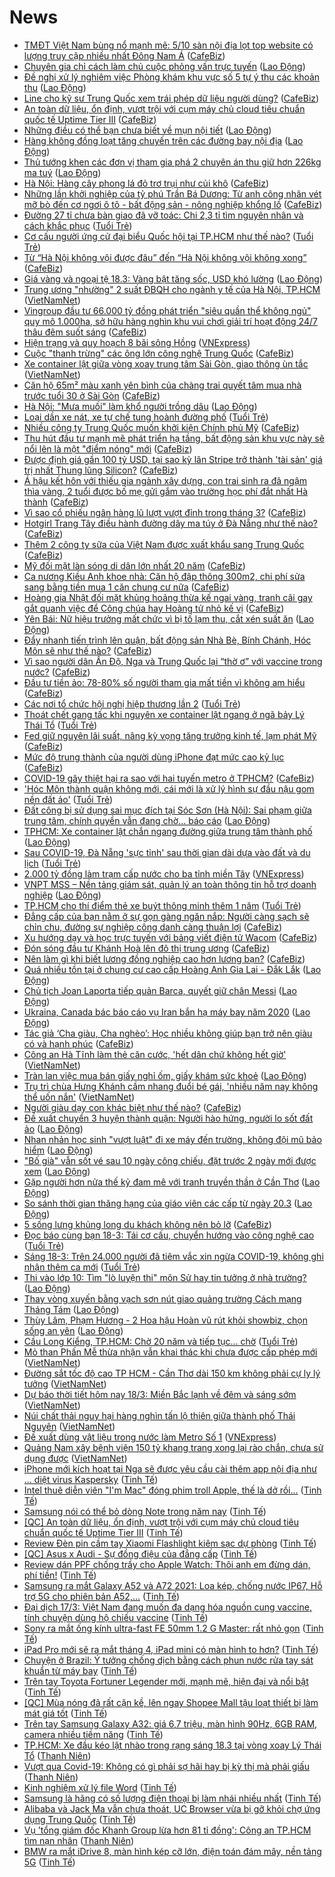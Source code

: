 # News

- [TMĐT Việt Nam bùng nổ mạnh mẽ: 5/10 sàn nội địa lọt top website có lượng truy cập nhiều nhất Đông Nam Á](https://cafebiz.vn/tmdt-viet-nam-bung-no-manh-me-5-10-san-noi-dia-lot-top-website-co-luong-truy-cap-nhieu-nhat-dong-nam-a-20210317145553243.chn) ([CafeBiz](https://cafebiz.vn))
- [Chuyên gia chỉ cách làm chủ cuộc phỏng vấn trực tuyến](https://laodong.vn/ban-doc/chuyen-gia-chi-cach-lam-chu-cuoc-phong-van-truc-tuyen-890041.ldo) ([Lao Động](https://laodong.vn))
- [Đề nghị xử lý nghiêm việc Phòng khám khu vực số 5 tự ý thu các khoản thu](https://laodong.vn/xa-hoi/de-nghi-xu-ly-nghiem-viec-phong-kham-khu-vuc-so-5-tu-y-thu-cac-khoan-thu-890275.ldo) ([Lao Động](https://laodong.vn))
- [Line cho kỹ sư Trung Quốc xem trái phép dữ liệu người dùng?](https://cafebiz.vn/line-cho-ky-su-trung-quoc-xem-trai-phep-du-lieu-nguoi-dung-20210318083921529.chn) ([CafeBiz](https://cafebiz.vn))
- [An toàn dữ liệu, ổn định, vượt trội với cụm máy chủ cloud tiêu chuẩn quốc tế Uptime Tier III](https://cafebiz.vn/an-toan-du-lieu-on-dinh-vuot-troi-voi-cum-may-chu-cloud-tieu-chuan-quoc-te-uptime-tier-iii-2021031710134659.chn) ([CafeBiz](https://cafebiz.vn))
- [Những điều có thể bạn chưa biết về mụn nội tiết](https://laodong.vn/lam-dep/nhung-dieu-co-the-ban-chua-biet-ve-mun-noi-tiet-889990.ldo) ([Lao Động](https://laodong.vn))
- [Hàng không đồng loạt tăng chuyến trên các đường bay nội địa](https://laodong.vn/xa-hoi/hang-khong-dong-loat-tang-chuyen-tren-cac-duong-bay-noi-dia-890273.ldo) ([Lao Động](https://laodong.vn))
- [Thủ tướng khen các đơn vị tham gia phá 2 chuyên án thu giữ hơn 226kg ma tuý](https://laodong.vn/thoi-su/thu-tuong-khen-cac-don-vi-tham-gia-pha-2-chuyen-an-thu-giu-hon-226kg-ma-tuy-890274.ldo) ([Lao Động](https://laodong.vn))
- [Hà Nội: Hàng cây phong lá đỏ trơ trụi như củi khô](https://cafebiz.vn/ha-noi-hang-cay-phong-la-do-tro-trui-nhu-cui-kho-20210318095407333.chn) ([CafeBiz](https://cafebiz.vn))
- [Những lần khởi nghiệp của tỷ phú Trần Bá Dương: Từ anh công nhân vét mỡ bò đến cơ ngơi ô tô - bất động sản - nông nghiệp khổng lồ](https://cafebiz.vn/ty-phu-tran-ba-duong-va-hanh-trinh-tu-mot-cong-nhan-vet-mo-bo-den-co-ngoi-o-to-bat-dong-san-nong-nghiep-khong-lo-20210315091311587.chn) ([CafeBiz](https://cafebiz.vn))
- [Đường 27 tỉ chưa bàn giao đã vỡ toác: Chi 2,3 tỉ tìm nguyên nhân và cách khắc phục](https://tuoitre.vn/duong-27-ti-chua-ban-giao-da-vo-toac-chi-2-3-ti-tim-nguyen-nhan-va-cach-khac-phuc-20210318084229007.htm) ([Tuổi Trẻ](https://tuoitre.vn))
- [Cơ cấu người ứng cử đại biểu Quốc hội tại TP.HCM như thế nào?](https://tuoitre.vn/co-cau-nguoi-ung-cu-dai-bieu-quoc-hoi-tai-tphcm-nhu-the-nao-20210318092329307.htm) ([Tuổi Trẻ](https://tuoitre.vn))
- [Từ “Hà Nội không vội được đâu” đến “Hà Nội không vội không xong”](https://cafebiz.vn/tu-ha-noi-khong-voi-duoc-dau-den-ha-noi-khong-voi-khong-xong-2021031809441902.chn) ([CafeBiz](https://cafebiz.vn))
- [Giá vàng và ngoại tệ 18.3: Vàng bật tăng sốc, USD khó lường](https://laodong.vn/video-thoi-su/gia-vang-va-ngoai-te-183-vang-bat-tang-soc-usd-kho-luong-890268.ldo) ([Lao Động](https://laodong.vn))
- [Trung ương "nhường" 2 suất ĐBQH cho ngành y tế của Hà Nội, TP.HCM](http://vietnamnet.vn/vn/thoi-su/quoc-hoi/trung-uong-nhuong-2-suat-dbqh-cho-nganh-y-te-cua-ha-noi-tp-hcm-720440.html) ([VietNamNet](https://vietnamnet.vn))
- [Vingroup đầu tư 66.000 tỷ đồng phát triển "siêu quần thể không ngủ" quy mô 1.000ha, sở hữu hàng nghìn khu vui chơi giải trí hoạt động 24/7 thâu đêm suốt sáng](https://cafebiz.vn/vingroup-dau-tu-66000-ty-dong-phat-trien-sieu-quan-the-khong-ngu-quy-mo-1000ha-so-huu-hang-nghin-khu-vui-choi-giai-tri-hoat-dong-24-7-thau-dem-suot-sang-20210318091047068.chn) ([CafeBiz](https://cafebiz.vn))
- [Hiện trạng và quy hoạch 8 bãi sông Hồng](https://vnexpress.net/hien-trang-va-quy-hoach-8-bai-song-hong-4250038.html) ([VNExpress](https://vnexpress.net))
- [Cuộc "thanh trừng" các ông lớn công nghệ Trung Quốc](https://cafebiz.vn/cuoc-thanh-trung-cac-ong-lon-cong-nghe-trung-quoc-20210318084530424.chn) ([CafeBiz](https://cafebiz.vn))
- [Xe container lật giữa vòng xoay trung tâm Sài Gòn, giao thông ùn tắc](http://vietnamnet.vn/vn/thoi-su/an-toan-giao-thong/xe-container-lat-giua-vong-xoay-trung-tam-sai-gon-giao-thong-un-tac-720453.html) ([VietNamNet](https://vietnamnet.vn))
- [Căn hộ 65m² màu xanh yên bình của chàng trai quyết tâm mua nhà trước tuổi 30 ở Sài Gòn](https://cafebiz.vn/can-ho-65m-mau-xanh-yen-binh-cua-chang-trai-quyet-tam-mua-nha-truoc-tuoi-30-o-sai-gon-20210318092130019.chn) ([CafeBiz](https://cafebiz.vn))
- [Hà Nội: &quot;Mưa muối&quot; làm khổ người trồng dâu](https://laodong.vn/xa-hoi/ha-noi-mua-muoi-lam-kho-nguoi-trong-dau-890198.ldo) ([Lao Động](https://laodong.vn))
- [Loại dần xe nát, xe tự chế tung hoành đường phố](https://tuoitre.vn/loai-dan-xe-nat-xe-tu-che-tung-hoanh-duong-pho-20210317192552878.htm) ([Tuổi Trẻ](https://tuoitre.vn))
- [Nhiều công ty Trung Quốc muốn khởi kiện Chính phủ Mỹ](https://cafebiz.vn/nhieu-cong-ty-trung-quoc-muon-khoi-kien-chinh-phu-my-20210318084707862.chn) ([CafeBiz](https://cafebiz.vn))
- [Thu hút đầu tư mạnh mẽ phát triển hạ tầng, bất động sản khu vực này sẽ nổi lên là một "điểm nóng" mới](https://cafebiz.vn/thu-hut-dau-tu-manh-me-phat-trien-ha-tang-bat-dong-san-khu-vuc-nay-se-noi-len-la-mot-diem-nong-moi-20210318085302405.chn) ([CafeBiz](https://cafebiz.vn))
- [Được định giá gần 100 tỷ USD, tại sao kỳ lân Stripe trở thành 'tài sản' giá trị nhất Thung lũng Silicon?](https://cafebiz.vn/duoc-dinh-gia-gan-100-ty-usd-tai-sao-ky-lan-stripe-tro-thanh-tai-san-gia-tri-nhat-thung-lung-silicon-20210318083417253.chn) ([CafeBiz](https://cafebiz.vn))
- [Á hậu kết hôn với thiếu gia ngành xây dựng, con trai sinh ra đã ngậm thìa vàng, 2 tuổi được bố mẹ gửi gắm vào trường học phí đắt nhất Hà thành](https://cafebiz.vn/a-hau-ket-hon-voi-thieu-gia-nganh-xay-dung-con-trai-sinh-ra-da-ngam-thia-vang-2-tuoi-duoc-bo-me-gui-gam-vao-truong-hoc-phi-dat-nhat-ha-thanh-2021031808460911.chn) ([CafeBiz](https://cafebiz.vn))
- [Vì sao cổ phiếu ngân hàng lũ lượt vượt đỉnh trong tháng 3?](https://cafebiz.vn/vi-sao-co-phieu-ngan-hang-lu-luot-vuot-dinh-trong-thang-3-20210318084547427.chn) ([CafeBiz](https://cafebiz.vn))
- [Hotgirl Trang Tây điều hành đường dây ma túy ở Đà Nẵng như thế nào?](https://cafebiz.vn/hotgirl-trang-tay-dieu-hanh-duong-day-ma-tuy-o-da-nang-nhu-the-nao-20210318084446387.chn) ([CafeBiz](https://cafebiz.vn))
- [Thêm 2 công ty sữa của Việt Nam được xuất khẩu sang Trung Quốc](https://cafebiz.vn/them-2-cong-ty-sua-cua-viet-nam-duoc-xuat-khau-sang-trung-quoc-20210318084429897.chn) ([CafeBiz](https://cafebiz.vn))
- [Mỹ đối mặt làn sóng di dân lớn nhất 20 năm](https://cafebiz.vn/my-doi-mat-lan-song-di-dan-lon-nhat-20-nam-20210318084343177.chn) ([CafeBiz](https://cafebiz.vn))
- [Ca nương Kiều Anh khoe nhà: Căn hộ đập thông 300m2, chi phí sửa sang bằng tiền mua 1 căn chung cư nữa](https://cafebiz.vn/ca-nuong-kieu-anh-khoe-nha-can-ho-dap-thong-300m2-chi-phi-sua-sang-bang-tien-mua-1-can-chung-cu-nua-20210318084244638.chn) ([CafeBiz](https://cafebiz.vn))
- [Hoàng gia Nhật đối mặt khủng hoảng thừa kế ngai vàng, tranh cãi gay gắt quanh việc để Công chúa hay Hoàng tử nhỏ kế vị](https://cafebiz.vn/hoang-gia-nhat-doi-mat-khung-hoang-thua-ke-ngai-vang-tranh-cai-gay-gat-quanh-viec-de-cong-chua-hay-hoang-tu-nho-ke-vi-20210318084058715.chn) ([CafeBiz](https://cafebiz.vn))
- [Yên Bái: Nữ hiệu trưởng mất chức vì bị tố lạm thu, cắt xén suất ăn](https://laodong.vn/giao-duc/yen-bai-nu-hieu-truong-mat-chuc-vi-bi-to-lam-thu-cat-xen-suat-an-889429.ldo) ([Lao Động](https://laodong.vn))
- [Đẩy nhanh tiến trình lên quận, bất động sản Nhà Bè, Bính Chánh, Hóc Môn sẽ như thế nào?](https://cafebiz.vn/day-nhanh-tien-trinh-len-quan-bat-dong-san-nha-be-binh-chanh-hoc-mon-se-nhu-the-nao-2021031808364669.chn) ([CafeBiz](https://cafebiz.vn))
- [Vì sao người dân Ấn Độ, Nga và Trung Quốc lại “thờ ơ” với vaccine trong nước?](https://cafebiz.vn/vi-sao-nguoi-dan-an-do-nga-va-trung-quoc-lai-tho-o-voi-vaccine-trong-nuoc-20210318083619389.chn) ([CafeBiz](https://cafebiz.vn))
- [Đầu tư tiền ảo: 78-80% số người tham gia mất tiền vì không am hiểu](https://cafebiz.vn/dau-tu-tien-ao-78-80-so-nguoi-tham-gia-mat-tien-vi-khong-am-hieu-20210318083352901.chn) ([CafeBiz](https://cafebiz.vn))
- [Các nơi tổ chức hội nghị hiệp thương lần 2](https://tuoitre.vn/cac-noi-to-chuc-hoi-nghi-hiep-thuong-lan-2-20210318082049719.htm) ([Tuổi Trẻ](https://tuoitre.vn))
- [Thoát chết gang tấc khi nguyên xe container lật ngang ở ngã bảy Lý Thái Tổ](https://tuoitre.vn/thoat-chet-gang-tac-khi-nguyen-xe-container-lat-ngang-o-nga-bay-ly-thai-to-20210318081349637.htm) ([Tuổi Trẻ](https://tuoitre.vn))
- [Fed giữ nguyên lãi suất, nâng kỳ vọng tăng trưởng kinh tế, lạm phát Mỹ](https://cafebiz.vn/fed-giu-nguyen-lai-suat-nang-ky-vong-tang-truong-kinh-te-lam-phat-my-20210318082931667.chn) ([CafeBiz](https://cafebiz.vn))
- [Mức độ trung thành của người dùng iPhone đạt mức cao kỷ lục](https://cafebiz.vn/muc-do-trung-thanh-cua-nguoi-dung-iphone-dat-muc-cao-ky-luc-20210318082827733.chn) ([CafeBiz](https://cafebiz.vn))
- [COVID-19 gây thiệt hại ra sao với hai tuyến metro ở TPHCM?](https://cafebiz.vn/covid-19-gay-thiet-hai-ra-sao-voi-hai-tuyen-metro-o-tphcm-20210318082720143.chn) ([CafeBiz](https://cafebiz.vn))
- ['Hóc Môn thành quận không mới, cái mới là xử lý hình sự đầu nậu gom nền đất ảo'](https://tuoitre.vn/hoc-mon-thanh-quan-khong-moi-cai-moi-la-xu-ly-hinh-su-dau-nau-gom-nen-dat-ao-20210318075707371.htm) ([Tuổi Trẻ](https://tuoitre.vn))
- [Đất công bị sử dụng sai mục đích tại Sóc Sơn (Hà Nội): Sai phạm giữa trung tâm, chính quyền vẫn đang chờ... báo cáo](https://laodong.vn/xa-hoi/dat-cong-bi-su-dung-sai-muc-dich-tai-soc-son-ha-noi-sai-pham-giua-trung-tam-chinh-quyen-van-dang-cho-bao-cao-890172.ldo) ([Lao Động](https://laodong.vn))
- [TPHCM: Xe container lật chắn ngang đường giữa trung tâm thành phố](https://laodong.vn/xa-hoi/tphcm-xe-container-lat-chan-ngang-duong-giua-trung-tam-thanh-pho-890242.ldo) ([Lao Động](https://laodong.vn))
- [Sau COVID-19, Đà Nẵng 'sực tỉnh' sau thời gian dài dựa vào đất và du lịch](https://tuoitre.vn/sau-covid-19-da-nang-suc-tinh-sau-thoi-gian-dai-dua-vao-dat-va-du-lich-20210318081457345.htm) ([Tuổi Trẻ](https://tuoitre.vn))
- [2.000 tỷ đồng làm trạm cấp nước cho ba tỉnh miền Tây](https://vnexpress.net/2-000-ty-dong-lam-tram-cap-nuoc-cho-ba-tinh-mien-tay-4249913.html) ([VNExpress](https://vnexpress.net))
- [VNPT MSS – Nền tảng giám sát, quản lý an toàn thông tin hỗ trợ doanh nghiệp](https://laodong.vn/kinh-te/vnpt-mss--nen-tang-giam-sat-quan-ly-an-toan-thong-tin-ho-tro-doanh-nghiep-890175.ldo) ([Lao Động](https://laodong.vn))
- [TP.HCM cho thí điểm thẻ xe buýt thông minh thêm 1 năm](https://tuoitre.vn/tp-hcm-cho-thi-diem-the-xe-buyt-thong-minh-them-1-nam-20210318074612888.htm) ([Tuổi Trẻ](https://tuoitre.vn))
- [Đẳng cấp của bạn nằm ở sự gọn gàng ngăn nắp: Người càng sạch sẽ chỉn chu, đường sự nghiệp công danh càng thuận lợi](https://cafebiz.vn/dang-cap-cua-ban-nam-o-su-gon-gang-ngan-nap-nguoi-cang-sach-se-chin-chu-duong-su-nghiep-cong-danh-cang-thuan-loi-20210316102252502.chn) ([CafeBiz](https://cafebiz.vn))
- [Xu hướng dạy và học trực tuyến với bảng viết điện tử Wacom](https://cafebiz.vn/xu-huong-day-va-hoc-truc-tuyen-voi-bang-viet-dien-tu-wacom-2021031722241727.chn) ([CafeBiz](https://cafebiz.vn))
- [Đón sóng đầu tư Khánh Hoà lên đô thị trung ương](https://cafebiz.vn/don-song-dau-tu-khanh-hoa-len-do-thi-trung-uong-20210317163742397.chn) ([CafeBiz](https://cafebiz.vn))
- [Nên làm gì khi biết lương đồng nghiệp cao hơn lương bạn?](https://cafebiz.vn/nen-lam-gi-khi-biet-luong-dong-nghiep-cao-hon-luong-ban-20210317161745583.chn) ([CafeBiz](https://cafebiz.vn))
- [Quá nhiều tồn tại ở chung cư cao cấp Hoàng Anh Gia Lai - Đắk Lắk](https://laodong.vn/xa-hoi/qua-nhieu-ton-tai-o-chung-cu-cao-cap-hoang-anh-gia-lai-dak-lak-890163.ldo) ([Lao Động](https://laodong.vn))
- [Chủ tịch Joan Laporta tiếp quản Barca, quyết giữ chân Messi](https://laodong.vn/bong-da-quoc-te/chu-tich-joan-laporta-tiep-quan-barca-quyet-giu-chan-messi-890235.ldo) ([Lao Động](https://laodong.vn))
- [Ukraina, Canada bác báo cáo vụ Iran bắn hạ máy bay năm 2020](https://laodong.vn/the-gioi/ukraina-canada-bac-bao-cao-vu-iran-ban-ha-may-bay-nam-2020-890236.ldo) ([Lao Động](https://laodong.vn))
- [Tác giả ‘Cha giàu, Cha nghèo’: Học nhiều không giúp bạn trở nên giàu có và hạnh phúc](https://cafebiz.vn/tac-gia-cha-giau-cha-ngheo-hoc-nhieu-khong-giup-ban-tro-nen-giau-co-va-hanh-phuc-20210317160653474.chn) ([CafeBiz](https://cafebiz.vn))
- [Công an Hà Tĩnh làm thẻ căn cước, 'hết dân chứ không hết giờ'](http://vietnamnet.vn/vn/thoi-su/cong-an-ha-tinh-lam-the-can-cuoc-het-dan-chu-khong-het-gio-720412.html) ([VietNamNet](https://vietnamnet.vn))
- [Tràn lan việc mua bán giấy nghỉ ốm, giấy khám sức khoẻ](https://laodong.vn/thoi-su/tran-lan-viec-mua-ban-giay-nghi-om-giay-kham-suc-khoe-890188.ldo) ([Lao Động](https://laodong.vn))
- [Trụ trì chùa Hưng Khánh cầm nhang đuổi bé gái, 'nhiều năm nay không thể uốn nắn'](http://vietnamnet.vn/vn/thoi-su/tru-tri-chua-hung-khanh-cam-nhang-duoi-be-gai-nhieu-nam-nay-khong-the-uon-nan-720407.html) ([VietNamNet](https://vietnamnet.vn))
- [Người giàu dạy con khác biệt như thế nào?](https://cafebiz.vn/nguoi-giau-day-con-khac-biet-nhu-the-nao-2021031715071666.chn) ([CafeBiz](https://cafebiz.vn))
- [Đề xuất chuyển 3 huyện thành quận: Người hào hứng, người lo sốt đất ảo](https://laodong.vn/video/de-xuat-chuyen-3-huyen-thanh-quan-nguoi-hao-hung-nguoi-lo-sot-dat-ao-890137.ldo) ([Lao Động](https://laodong.vn))
- [Nhan nhản học sinh &quot;vượt luật&quot; đi xe máy đến trường, không đội mũ bảo hiểm](https://laodong.vn/photo/nhan-nhan-hoc-sinh-vuot-luat-di-xe-may-den-truong-khong-doi-mu-bao-hiem-890182.ldo) ([Lao Động](https://laodong.vn))
- [&quot;Bố già&quot; vẫn sốt vé sau 10 ngày công chiếu, đặt trước 2 ngày mới được xem](https://laodong.vn/photo/bo-gia-van-sot-ve-sau-10-ngay-cong-chieu-dat-truoc-2-ngay-moi-duoc-xem-890200.ldo) ([Lao Động](https://laodong.vn))
- [Gặp người hơn nửa thế kỷ đam mê với tranh truyền thần ở Cần Thơ](https://laodong.vn/video/gap-nguoi-hon-nua-the-ky-dam-me-voi-tranh-truyen-than-o-can-tho-889263.ldo) ([Lao Động](https://laodong.vn))
- [So sánh thời gian thăng hạng của giáo viên các cấp từ ngày 20.3](https://laodong.vn/infographic/so-sanh-thoi-gian-thang-hang-cua-giao-vien-cac-cap-tu-ngay-203-889784.ldo) ([Lao Động](https://laodong.vn))
- [5 sống lưng khủng long du khách không nên bỏ lỡ](https://cafebiz.vn/5-song-lung-khung-long-du-khach-khong-nen-bo-lo-20210317162821781.chn) ([CafeBiz](https://cafebiz.vn))
- [Đọc báo cùng bạn 18-3: Tái cơ cấu, chuyển hướng vào công nghệ cao](https://tuoitre.vn/doc-bao-cung-ban-18-3-tai-co-cau-chuyen-huong-vao-cong-nghe-cao-20210318050309562.htm) ([Tuổi Trẻ](https://tuoitre.vn))
- [Sáng 18-3: Trên 24.000 người đã tiêm vắc xin ngừa COVID-19, không ghi nhận thêm ca mới](https://tuoitre.vn/sang-18-3-tren-24-000-nguoi-da-tiem-vacxin-ngua-covid-19-khong-ghi-nhan-them-ca-moi-20210318061159726.htm) ([Tuổi Trẻ](https://tuoitre.vn))
- [Thi vào lớp 10: Tìm &quot;lò luyện thi&quot; môn Sử hay tin tưởng ở nhà trường?](https://laodong.vn/video/thi-vao-lop-10-tim-lo-luyen-thi-mon-su-hay-tin-tuong-o-nha-truong-890151.ldo) ([Lao Động](https://laodong.vn))
- [Thay vòng xuyến bằng vạch sơn nút giao quảng trường Cách mạng Tháng Tám](https://laodong.vn/photo/thay-vong-xuyen-bang-vach-son-nut-giao-quang-truong-cach-mang-thang-tam-890169.ldo) ([Lao Động](https://laodong.vn))
- [Thùy Lâm, Phạm Hương - 2 Hoa hậu Hoàn vũ rút khỏi showbiz, chọn sống an yên](https://laodong.vn/photo/thuy-lam-pham-huong-2-hoa-hau-hoan-vu-rut-khoi-showbiz-chon-song-an-yen-890208.ldo) ([Lao Động](https://laodong.vn))
- [Cầu Long Kiểng, TP.HCM: Chờ 20 năm và tiếp tục... chờ](https://tuoitre.vn/cau-long-kieng-tp-hcm-cho-20-nam-va-tiep-tuc-cho-20210317234338615.htm) ([Tuổi Trẻ](https://tuoitre.vn))
- [Mỏ than Phấn Mễ thừa nhận vẫn khai thác khi chưa được cấp phép mới](http://vietnamnet.vn/vn/thoi-su/moi-truong/mo-than-phan-me-thua-nhan-van-khai-thac-khi-chua-duoc-cap-phep-moi-720397.html) ([VietNamNet](https://vietnamnet.vn))
- [Đường sắt tốc độ cao TP HCM - Cần Thơ dài 150 km không phải cự ly lý tưởng](http://vietnamnet.vn/vn/thoi-su/an-toan-giao-thong/duong-sat-toc-do-cao-tp-hcm-can-tho-dai-150-km-khong-phai-cu-ly-ly-tuong-720403.html) ([VietNamNet](https://vietnamnet.vn))
- [Dự báo thời tiết hôm nay 18/3: Miền Bắc lạnh về đêm và sáng sớm](http://vietnamnet.vn/vn/thoi-su/du-bao-thoi-tiet-hom-nay-18-3-mien-bac-lanh-ve-dem-va-sang-som-720322.html) ([VietNamNet](https://vietnamnet.vn))
- [Núi chất thải nguy hại hàng nghìn tấn lộ thiên giữa thành phố Thái Nguyên](http://vietnamnet.vn/vn/thoi-su/moi-truong/nui-chat-thai-nguy-hai-hang-nghin-tan-lo-thien-giua-thanh-pho-thai-nguyen-719868.html) ([VietNamNet](https://vietnamnet.vn))
- [Đề xuất dùng vật liệu trong nước làm Metro Số 1](https://vnexpress.net/de-xuat-dung-vat-lieu-trong-nuoc-lam-metro-so-1-4250009.html) ([VNExpress](https://vnexpress.net))
- [Quảng Nam xây bệnh viện 150 tỷ khang trang xong lại rào chắn, chưa sử dụng được](http://vietnamnet.vn/vn/thoi-su/quang-nam-xay-benh-vien-150-ty-khang-trang-xong-lai-rao-chan-chua-su-dung-duoc-720334.html) ([VietNamNet](https://vietnamnet.vn))
- [iPhone mới kích hoạt tại Nga sẽ được yêu cầu cài thêm app nội địa như ... diệt virus Kaspersky](https://tinhte.vn/thread/iphone-moi-kich-hoat-tai-nga-se-duoc-yeu-cau-cai-them-app-noi-dia-nhu-diet-virus-kaspersky.3295160/) ([Tinh Tế](https://tinhte.vn))
- [Intel thuê diễn viên "I'm Mac" đóng phim troll Apple, thế là dở rồi...](https://tinhte.vn/thread/intel-thue-dien-vien-im-mac-dong-phim-troll-apple-the-la-do-roi.3295158/) ([Tinh Tế](https://tinhte.vn))
- [Samsung nói có thể bỏ dòng Note trong năm nay](https://tinhte.vn/thread/samsung-noi-co-the-bo-dong-note-trong-nam-nay.3295205/) ([Tinh Tế](https://tinhte.vn))
- [[QC] An toàn dữ liệu, ổn định, vượt trội với cụm máy chủ cloud tiêu chuẩn quốc tế Uptime Tier III](https://tinhte.vn/thread/qc-an-toan-du-lieu-on-dinh-vuot-troi-voi-cum-may-chu-cloud-tieu-chuan-quoc-te-uptime-tier-iii.3294197/) ([Tinh Tế](https://tinhte.vn))
- [Review Đèn pin cầm tay Xiaomi Flashlight kiêm sạc dự phòng](https://tinhte.vn/thread/review-den-pin-cam-tay-xiaomi-flashlight-kiem-sac-du-phong.3295233/) ([Tinh Tế](https://tinhte.vn))
- [[QC] Asus x Audi - Sự đồng điệu của đẳng cấp](https://tinhte.vn/thread/qc-asus-x-audi-su-dong-dieu-cua-dang-cap.3294715/) ([Tinh Tế](https://tinhte.vn))
- [Review dán PPF chống trầy cho Apple Watch: Thôi anh em đừng dán, phí tiền!](https://tinhte.vn/thread/review-dan-ppf-chong-tray-cho-apple-watch-thoi-anh-em-dung-dan-phi-tien.3294848/) ([Tinh Tế](https://tinhte.vn))
- [Samsung ra mắt Galaxy A52 và A72 2021: Loa kép, chống nước IP67, Hỗ trợ 5G cho phiên bản A52,...](https://tinhte.vn/thread/samsung-ra-mat-galaxy-a52-va-a72-2021-loa-kep-chong-nuoc-ip67-ho-tro-5g-cho-phien-ban-a52.3295150/) ([Tinh Tế](https://tinhte.vn))
- [Đại dịch 17/3: Việt Nam đang muốn đa dạng hóa nguồn cung vaccine, tính chuyện dùng hộ chiếu vaccine](https://tinhte.vn/thread/dai-dich-17-3-viet-nam-dang-muon-da-dang-hoa-nguon-cung-vaccine-tinh-chuyen-dung-ho-chieu-vaccine.3295072/) ([Tinh Tế](https://tinhte.vn))
- [Sony ra mắt ống kính ultra-fast FE 50mm 1.2 G Master: rất nhỏ gọn](https://tinhte.vn/thread/sony-ra-mat-ong-kinh-ultra-fast-fe-50mm-1-2-g-master-rat-nho-gon.3294910/) ([Tinh Tế](https://tinhte.vn))
- [iPad Pro mới sẽ ra mắt tháng 4, iPad mini có màn hình to hơn?](https://tinhte.vn/thread/ipad-pro-moi-se-ra-mat-thang-4-ipad-mini-co-man-hinh-to-hon.3295269/) ([Tinh Tế](https://tinhte.vn))
- [Chuyện ở Brazil: Ý tưởng chống dịch bằng cách phun nước rửa tay sát khuẩn từ máy bay](https://tinhte.vn/thread/chuyen-o-brazil-y-tuong-chong-dich-bang-cach-phun-nuoc-rua-tay-sat-khuan-tu-may-bay.3295223/) ([Tinh Tế](https://tinhte.vn))
- [Trên tay Toyota Fortuner Legender mới, mạnh mẽ, hiện đại và nổi bật](https://tinhte.vn/thread/tren-tay-toyota-fortuner-legender-moi-manh-me-hien-dai-va-noi-bat.3292319/) ([Tinh Tế](https://tinhte.vn))
- [[QC] Mùa nóng đã rất cận kề, lên ngay Shopee Mall tậu loạt thiết bị làm mát giá tốt](https://tinhte.vn/thread/qc-mua-nong-da-rat-can-ke-len-ngay-shopee-mall-tau-loat-thiet-bi-lam-mat-gia-tot.3295369/) ([Tinh Tế](https://tinhte.vn))
- [Trên tay Samsung Galaxy A32: giá 6,7 triệu, màn hình 90Hz, 6GB RAM, camera nhiều tiềm năng](https://tinhte.vn/thread/tren-tay-samsung-galaxy-a32-gia-6-7-trieu-man-hinh-90hz-6gb-ram-camera-nhieu-tiem-nang.3295119/) ([Tinh Tế](https://tinhte.vn))
- [TP.HCM: Xe đầu kéo lật nhào trong rạng sáng 18.3 tại vòng xoay Lý Thái Tổ](https://thanhnien.vn/thoi-su/tphcm-xe-dau-keo-lat-nhao-trong-rang-sang-183-tai-vong-xoay-ly-thai-to-1355720.html) ([Thanh Niên](https://thanhnien.vn))
- [Vượt qua Covid-19: Không có gì phải sợ hãi hay bị kỳ thị mà phải giấu](https://thanhnien.vn/thoi-su/vuot-qua-covid-19-khong-co-gi-phai-so-hai-hay-bi-ky-thi-ma-phai-giau-1355484.html) ([Thanh Niên](https://thanhnien.vn))
- [Kinh nghiệm xử lý file Word](https://tinhte.vn/thread/kinh-nghiem-xu-ly-file-word.3290487/) ([Tinh Tế](https://tinhte.vn))
- [Samsung là hãng có số lượng điện thoại bị làm nhái nhiều nhất](https://tinhte.vn/thread/samsung-la-hang-co-so-luong-dien-thoai-bi-lam-nhai-nhieu-nhat.3295336/) ([Tinh Tế](https://tinhte.vn))
- [Alibaba và Jack Ma vẫn chưa thoát, UC Browser vừa bị gỡ khỏi chợ ứng dụng Trung Quốc](https://tinhte.vn/thread/alibaba-va-jack-ma-van-chua-thoat-uc-browser-vua-bi-go-khoi-cho-ung-dung-trung-quoc.3294936/) ([Tinh Tế](https://tinhte.vn))
- [Vụ 'tổng giám đốc Khanh Group lừa hơn 81 tỉ đồng': Công an TP.HCM tìm nạn nhân](https://thanhnien.vn/thoi-su/vu-tong-giam-doc-khanh-group-lua-hon-81-ti-dong-cong-an-tphcm-tim-nan-nhan-1355681.html) ([Thanh Niên](https://thanhnien.vn))
- [BMW ra mắt iDrive 8, màn hình kép cỡ lớn, điện toán đám mây, nền tảng 5G](https://tinhte.vn/thread/bmw-ra-mat-idrive-8-man-hinh-kep-co-lon-dien-toan-dam-may-nen-tang-5g.3294060/) ([Tinh Tế](https://tinhte.vn))
